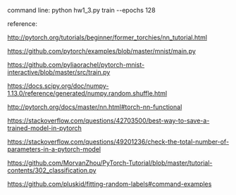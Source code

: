 command line:
python hw1_3.py train --epochs 128

reference:

http://pytorch.org/tutorials/beginner/former_torchies/nn_tutorial.html

https://github.com/pytorch/examples/blob/master/mnist/main.py

https://github.com/pyliaorachel/pytorch-mnist-interactive/blob/master/src/train.py

https://docs.scipy.org/doc/numpy-1.13.0/reference/generated/numpy.random.shuffle.html

http://pytorch.org/docs/master/nn.html#torch-nn-functional

https://stackoverflow.com/questions/42703500/best-way-to-save-a-trained-model-in-pytorch

https://stackoverflow.com/questions/49201236/check-the-total-number-of-parameters-in-a-pytorch-model

https://github.com/MorvanZhou/PyTorch-Tutorial/blob/master/tutorial-contents/302_classification.py

https://github.com/pluskid/fitting-random-labels#command-examples
